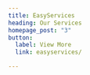```yaml
---
title: EasyServices
heading: Our Services
homepage_post: "3"
button:
  label: View More
  link: easyservices/

---
```

